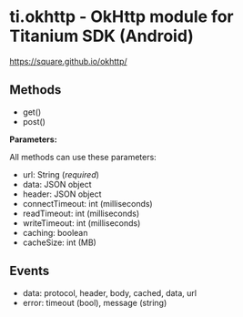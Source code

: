 # ti.okhttp - OkHttp module for Titanium SDK (Android)

https://square.github.io/okhttp/

## Methods

* get()
* post()

<b>Parameters:</b>

All methods can use these parameters:

* url: String (*required*)
* data: JSON object
* header: JSON object
* connectTimeout: int (milliseconds)
* readTimeout: int (milliseconds)
* writeTimeout: int (milliseconds)
* caching: boolean
* cacheSize: int (MB)

## Events

* data: protocol, header, body, cached, data, url
* error: timeout (bool), message (string)
